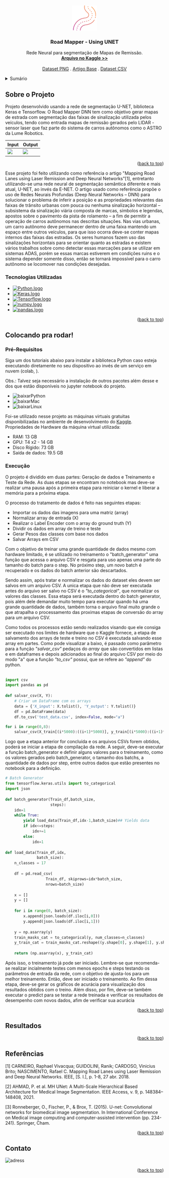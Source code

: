 <!-- Improved compatibility of back to top link: See: https://github.com/othneildrew/Best-README-Template/pull/73 -->
<a name="readme-top"></a>




<!-- PROJECT SHIELDS -->
<!--
*** I'm using markdown "reference style" links for readability.
*** Reference links are enclosed in brackets [ ] instead of parentheses ( ).
*** See the bottom of this document for the declaration of the reference variables
*** for contributors-url, forks-url, etc. This is an optional, concise syntax you may use.
*** https://www.markdownguide.org/basic-syntax/#reference-style-links
-->


<!-- PROJECT LOGO -->
<br />
<div align="center">
  <a href="https://github.com/othneildrew/Best-README-Template">
    <img src="src/road.png" alt="Logo" width="80" height="80">
  </a>

  <h3 align="center">Road Mapper - Using UNET</h3>

  <p align="center">
    Rede Neural para segmentação de Mapas de Remissão.
    <br />
    <a href="https://www.kaggle.com/code/ludmiladias/multiclasses-unet/notebook?scriptVersionId=140818335"><strong>Arquivo no Kaggle >></strong></a>
    <br />
    <br />
    <a href="https://drive.google.com/file/d/1aPpq7y0MaAZg8MKYj7dUbOeNFatMJPQa/view">Dataset PNG</a>
    .
    <a href="https://github.com/luddias/road_mapper-study/blob/main/Artigos_e_relatorios/IJCNN_2018_UFES_Raphael_Carneiro_Mapping_road_lanes_using_laser_remission_and_deep_neural_networks-1.pdf">Artigo Base</a>
    .
    <a href="https://www.kaggle.com/datasets/ludmiladias/road-mapper-dataset-csv">Dataset CSV</a>
    
  </p>
</div>



<!-- TABLE OF CONTENTS -->
<details>
  <summary>Sumário</summary>
  <ol>
    <li>
      <a href="#about-the-project">Sobre o Projeto</a>
      <ul>
        <li><a href="#built-with">Tecnologias Utilizadas</a></li>
      </ul>
    </li>
    <li>
      <a href="#getting-started">Primeiros Passos</a>
      <ul>
        <li><a href="#prerequisites">Pré-requisitos</a></li>
        <li><a href="#installation">Instalação</a></li>
      </ul>
    </li>
    <li><a href="#usage">Colocando pra rodar!</a></li>
    <li><a href="#application">Aplicação</a></li>
    <li><a href="#acknowledgments">Referências</a></li>
    <li><a href="#license">License</a></li>
    <li><a href="#contact">Contato</a></li>
  </ol>
</details>



<!-- ABOUT THE PROJECT -->

## Sobre o Projeto

Projeto desenvolvido usando a rede de segmentação U-NET, biblioteca Keras e Tensorflow.
O Road Mapper DNN tem como objetivo gerar mapas de estrada com segmentação das faixas de sinalização utilizada pelos veículos, tendo como entrada mapas de remissão gerados pelo LIDAR - sensor laser que faz parte do sistema de carros autônomos como o ASTRO da Lume Robotics.

<div align="center">
  
  Input | Output
  ------|--------
  ![](https://github.com/LCAD-UFES/carmen_lcad/blob/master/src/road_mapper/data/i7705600_-338380.png?raw=true)|![](https://github.com/LCAD-UFES/carmen_lcad/blob/master/src/road_mapper/data/r7705600_-338380_map_1_6.png?raw=true)
</div>


<p align="right">(<a href="#readme-top">back to top</a>)</p>

Esse projeto foi feito utilizando como referência o artigo "Mapping Road Lanes using Laser Remission and Deep Neural Networks"[1], entretanto utilizando-se uma rede neural de segmentação semântica diferente e mais atual, U-NET, ao invés da E-NET.
O artigo usado como referência propõe o uso de Redes Neurais Profundas (Deep Neural Networks – DNN) para solucionar o problema de inferir a posição e as propriedades relevantes das faixas de trânsito urbanas com pouca ou nenhuma sinalização horizontal – subsistema da sinalização viária composta de marcas, símbolos e legendas, apostos sobre o pavimento da pista de rolamento – a fim de permitir a operação de carros autônomos nas descritas situações.
Nas vias urbanas, um carro autônomo deve permanecer dentro de uma faixa mantendo um espaço entre outros veículos, para que isso ocorra deve-se conter mapas internos das faixas das estradas. Os seres humanos fazem uso das sinalizações horizontais para se orientar quanto as estradas e existem vários trabalhos sobre como detectar essas marcações para se utilizar em sistemas ADAS, porém se essas marcas estiverem em condições ruins e o sistema depender somente disso, então se tornará impossível para o carro autônomo se locomover nas condições desejadas.

### Tecnologias Utilizadas

* [![Python.logo][Python]][py-url]
* [![Keras.logo][Keras]][keras-url]
* [![Tensorflow.logo][tf]][tf-url]
* [![numpy.logo][Numpy]][np-url]
* [![pandas.logo][Pandas]][pd-url]
  


<p align="right">(<a href="#readme-top">back to top</a>)</p>



<!-- GETTING STARTED -->
## Colocando pra rodar!

### Pré-Requisitos
Siga um dos tutoriais abaixo para instalar a biblioteca Python caso esteja executando diretamente no seu dispositivo ao invés de um serviço em nuvem (colab, ).

Obs.: Talvez seja necessário a instalação de outros pacotes além desse e dos que estão disponíveis no jupyter notebook do projeto.

 * ![baixarPython][windowsPy]
 * ![baixarMac][macPy]
 * ![baixarLinux][linuxPy]

Foi-se utilizado nesse projeto as máquinas virtuais gratuitas disponibilizadas no ambiente de desenvolvimento do [Kaggle](https://www.kaggle.com/).
<br>Propriedades de Hardware da máquina virtual utilizada:
* RAM: 13 GB 
* GPU: T4 x2 - 14 GB
* Disco Rígido: 73 GB
* Saída de dados: 19.5 GB
  
### Execução

O projeto é dividido em duas partes: Geração de dados e Treinamento e Teste da Rede. As duas etapas se encontram no notebook mas deve-se realizar uma pausa após a primeira etapa para reiniciar o kernel e liberar a memória para a próxima etapa.

O processo do tratamento de dados é feito nas seguintes etapas:
- Importar os dados das imagens para uma matriz (array)
- Normalizar array de entrada (X)
- Realizar o Label Encoder com o array do ground truth (Y)
- Dividir os dados em array de treino e teste
- Gerar Pesos das classes com base nos dados
- Salvar Arrays em CSV


Com o objetivo de treinar uma grande quantidade de dados mesmo com hardware limitado, é se utilizado no treinamento o "batch_generator" uma função que acessa o arquivo CSV e resgata para uso apenas uma parte do tamanho do batch para o step. No próximo step, um novo batch é recuperado e os dados do batch anterior são descartados.

Sendo assim, após tratar e normalizar os dados do dataset eles devem ser salvos em um arquivo CSV. A unica etapa que não deve ser executada antes do arquivo ser salvo no CSV é o *"to_categorical"*, que normalizar os valores das classes. Essa etapa será executada dentro do batch generator, pois além dele demandar muito tempo para executar quando há uma grande quantidade de dados, também torna o arquivo final muito grande o que atrapalha o processamento das proximas etapas de conversão do array para um arquivo CSV.

Como todos os processos estão sendo realizados visando que ele consiga ser executado nos limites de hardware que o Kaggle fornece, a etapa de salvamento dos arrays de teste e treino no CSV é executada salvando esse array em partes. Como pode visualizar a baixo, é passado como parâmetro para a função *"salvar_csv"* pedaços do *array* que são convertidos em listas e em dataframes e depois adicionados ao final do arquivo CSV por meio do modo "a" que a função *"to_csv"* possui, que se refere ao *"append"* do python.

```python

import csv
import pandas as pd

def salvar_csv(X, Y):
    # Criar um DataFrame com os arrays
    data = {'X_input': X.tolist(), 'Y_output': Y.tolist()}
    df = pd.DataFrame(data)
    df.to_csv('test_data.csv', index=False, mode="a")
```

```python
for i in range(0,8):
    salvar_csv(X_train[(i*5000):((i+1)*5000)], y_train[(i*5000):((i+1)*5000)])
```

Logo que a etapa anterior for concluída e os arquivos CSVs forem obtidos, poderá se iniciar a etapa de compilação da rede. A seguir, deve-se executar a função batch_generator e definir alguns valores para o treinamento, como os valores gerados pelo batch_generator, o tamanho dos batchs, a quantidade de dados por step, entre outros dados que estão presentes no notebook para a definição.
```python
# Batch Generator
from tensorflow.keras.utils import to_categorical
import json

def batch_generator(Train_df,batch_size,
                    steps):
    idx=1
    while True: 
        yield load_data(Train_df,idx-1,batch_size)## Yields data
        if idx<=steps:
            idx+=1
        else:
            idx=1
            
def load_data(Train_df,idx,
              batch_size):
    n_classes = 17

    df = pd.read_csv(
                  Train_df, skiprows=idx*batch_size,
                  nrows=batch_size)
    
    x = [] 
    y = []
    
    for i in range(0, batch_size):
        x.append(json.loads(df.iloc[i,0]))
        y.append(json.loads(df.iloc[i,1]))
    
    y = np.asarray(y)
    train_masks_cat = to_categorical(y, num_classes=n_classes)
    y_train_cat = train_masks_cat.reshape((y.shape[0], y.shape[1], y.shape[2], n_classes))
    
    return (np.asarray(x), y_train_cat)
```
Após isso, o treinamento já pode ser iniciado. Lembre-se que recomenda-se realizar incialmente testes com menos epochs e steps testando os parâmetros de entrada da rede, com o objetivo de ajusta-los para um melhor treinamento. Então, deve ser iniciado o treinamento. Ao fim dessa etapa, deve-se gerar os gráficos de acurácia para visualização dos resultados obtidos com o treino. Além disso, por fim, deve-se também executar o predict para se testar a rede treinada e verificar os resultados de desempenho com novos dados, afim de verificar sua acurácia

<p align="right">(<a href="#readme-top">back to top</a>)</p>



<!-- USAGE EXAMPLES -->
## Resultados


<p align="right">(<a href="#readme-top">back to top</a>)</p>



<!-- ACKNOWLEDGMENTS -->
## Referências

[1] CARNEIRO, Raphael Vivacqua; GUIDOLINI, Ranik; CARDOSO, Vinicius Brito; NASCIMENTO, Rafael C. Mapping Road Lanes using Laser Remission and Deep Neural Networks. IEEE, [S. l.], p. 1-8, 27 abr. 2018.

[2] AHMAD, P. et al. MH UNet: A Multi-Scale Hierarchical Based Architecture for Medical Image Segmentation. IEEE Access, v. 9, p. 148384–148408, 2021.

‌[3] Ronneberger, O., Fischer, P., & Brox, T. (2015). U-net: Convolutional networks for biomedical image segmentation. In International Conference on Medical image computing and computer-assisted intervention (pp. 234-241). Springer, Cham.

<p align="right">(<a href="#readme-top">back to top</a>)</p>



<!-- CONTACT -->
## Contato

![adress][email-url]


<p align="right">(<a href="#readme-top">back to top</a>)</p>




<!-- MARKDOWN LINKS & IMAGES -->
<!-- https://www.markdownguide.org/basic-syntax/#reference-style-links -->
[contributors-shield]: https://img.shields.io/github/contributors/othneildrew/Best-README-Template.svg?style=for-the-badge
[contributors-url]: https://github.com/othneildrew/Best-README-Template/graphs/contributors
[forks-shield]: https://img.shields.io/github/forks/othneildrew/Best-README-Template.svg?style=for-the-badge
[forks-url]: https://github.com/othneildrew/Best-README-Template/network/members
[stars-shield]: https://img.shields.io/github/stars/othneildrew/Best-README-Template.svg?style=for-the-badge
[stars-url]: https://github.com/othneildrew/Best-README-Template/stargazers
[issues-shield]: https://img.shields.io/github/issues/othneildrew/Best-README-Template.svg?style=for-the-badge
[issues-url]: https://github.com/othneildrew/Best-README-Template/issues
[license-shield]: https://img.shields.io/github/license/othneildrew/Best-README-Template.svg?style=for-the-badge
[license-url]: https://github.com/othneildrew/Best-README-Template/blob/master/LICENSE.txt
[linkedin-shield]: https://img.shields.io/badge/-LinkedIn-black.svg?style=for-the-badge&logo=linkedin&colorB=555
[linkedin-url]: https://linkedin.com/in/othneildrew
[product-screenshot]: images/screenshot.png
[keras]: https://img.shields.io/badge/Keras-D00000?style=for-the-badge&logo=keras&logoColor=white
[keras-url]: https://keras.io/
[tf]: https://img.shields.io/badge/Tensorflow-FF6F00?style=for-the-badge&logo=tensorflow&logoColor=white
[tf-url]: https://www.tensorflow.org/?hl=pt-br
[python]: https://img.shields.io/badge/Python-3776AB?style=for-the-badge&logo=python&logoColor=white
[py-url]: https://www.python.org/
[Numpy]: https://img.shields.io/badge/NumPy-013243?style=for-the-badge&logo=numpy&logoColor=white
[np-url]: https://numpy.org/
[windowsPy]: https://img.shields.io/badge/Instalar%20Python%20no%20Windows-0078D6?style=for-the-badge&logo=windows10&logoColor=white&link=https%3A%2F%2Fpython.org.br%2Finstalacao-windows%2F
[macPy]: https://img.shields.io/badge/Instalar%20Python%20no%20Mac%20OS-000000?style=for-the-badge&logo=apple&logoColor=white&link=https%3A%2F%2Fpython.org.br%2Finstalacao-mac%2F
[linuxPy]: https://img.shields.io/badge/Instalar%20Python%20no%20LInux-F09D13?style=for-the-badge&logo=linux&logoColor=white&link=https%3A%2F%2Fpython.org.br%2Finstalacao-linux%2F
[email-url]: https://img.shields.io/badge/ludmiladias.inf%40gmail.com-EA4335?style=for-the-badge&logo=gmail&logoColor=white
[pd-url]: https://pandas.pydata.org/
[pandas]: https://img.shields.io/badge/PANDAS-%23150458?style=for-the-badge&logo=pandas&logoColor=white





